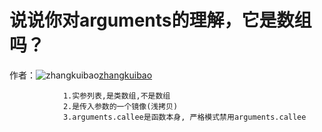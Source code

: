 # 说说你对arguments的理解，它是数组吗？

作者：![zhangkuibao](https://avatars.githubusercontent.com/u/48234478?s=80&u=7f958f85ad54a25693900fc106c4903c22ce587d&v=4)[zhangkuibao](https://github/zhangkuibao)


```
            1.实参列表,是类数组,不是数组
            2.是传入参数的一个镜像(浅拷贝)
            3.arguments.callee是函数本身, 严格模式禁用arguments.callee
    
```
